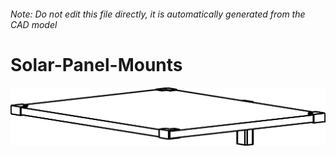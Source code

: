 ###### Note: Do not edit this file directly, it is automatically generated from the CAD model

# Solar-Panel-Mounts

![](/project.svg)



 

